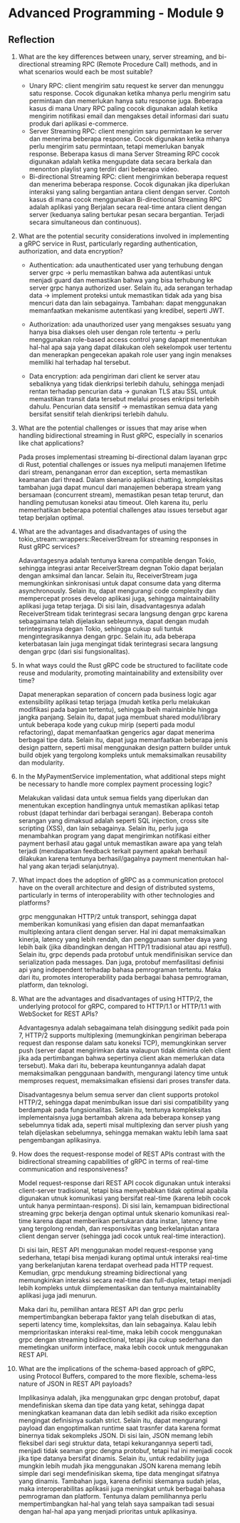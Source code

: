 # Advanced Programming - Module 9

## Reflection

1. What are the key differences between unary, server streaming, and bi-directional streaming RPC (Remote Procedure Call) methods, and in what scenarios would each be most suitable?

    - Unary RPC: client mengirim satu request ke server dan menunggu satu response. Cocok digunakan ketika mhanya perlu mengirim satu permintaan dan memerlukan hanya satu response juga. Beberapa kasus di mana Unary RPC paling cocok digunakan adalah ketika mengirim notifikasi email dan mengakses detail informasi dari suatu produk dari aplikasi e-commerce.
    - Server Streaming RPC: client mengirim saru permintaan ke server dan menerima beberapa response. Cocok digunakan ketika mhanya perlu mengirim satu permintaan, tetapi memerlukan banyak response. Beberapa kasus di mana Server Streaming RPC cocok digunakan adalah ketika mengupdate data secara berkala dan menonton playlist yang terdiri dari beberapa video.
    - Bi-directional Streaming RPC: client mengirimkan beberapa request dan menerima beberapa response. Cocok digunakan jika diperlukan interaksi yang saling bergantian antara client dengan server. Contoh kasus di mana cocok menggunakan Bi-directional Streaming RPC adalah aplikasi yang Berjalan secara real-time antara client dengan server (keduanya saling bertukar pesan secara bergantian. Terjadi secara simultaneous dan continuous).

2. What are the potential security considerations involved in implementing a gRPC service in Rust, particularly regarding authentication, authorization, and data encryption?

    - Authentication: ada unauthenticated user yang terhubung dengan server grpc -> perlu memastikan bahwa ada autentikasi untuk menjadi guard dan memastikan bahwa yang bisa terhubung ke server grpc hanya authorized user. Selain itu, ada serangan terhadap data -> implement proteksi untuk memastikan tidak ada yang bisa mencuri data dan lain sebagainya. Tambahan: dapat menggunakan memanfaatkan mekanisme autentikasi yang kredibel, seperti JWT.

    - Authorization: ada unauthorized user yang mengakses sesuatu yang hanya bisa diakses oleh user dengan role tertentu -> perlu menggunakan role-based access control yang dapapt menentukan hal-hal apa saja yang dapat dilakukan oleh sekelompok user tertentu dan menerapkan pengecekan apakah role user yang ingin menakses memiliki hal terhadap hal tersebut.

    - Data encryption: ada pengiriman dari client ke server atau sebaliknya yang tidak dienkripsi terlebih dahulu, sehingga menjadi rentan terhadap pencurian data -> gunakan TLS atau SSL untuk memastikan transit data tersebut melalui proses enkripsi terlebih dahulu. Pencurian data sensitif -> memastikan semua data yang bersifat sensitif telah dienkripsi terlebih dahulu.

3. What are the potential challenges or issues that may arise when handling bidirectional streaming in Rust gRPC, especially in scenarios like chat applications?

    Pada proses implementasi streaming bi-directional dalam layanan grpc di Rust, potential challenges or issues nya meliputi manajemen lifetime dari stream, penanganan error dan exception, serta memastikan keamanan dari thread. Dalam skenario aplikasi chatting, kompleksitas tambahan juga dapat muncul dari manajemen beberapa stream yang bersamaan (concurrent stream), memastikan pesan tetap terurut, dan handling pemutusan koneksi atau timeout. Oleh karena itu, perlu memerhatikan beberapa potential challenges atau issues tersebut agar tetap berjalan optimal.

4. What are the advantages and disadvantages of using the tokio_stream::wrappers::ReceiverStream for streaming responses in Rust gRPC services?

    Adavantagesnya adalah tentunya karena compatible dengan Tokio, sehingga integrasi antar ReceiverStream degnan Tokio dapat berjalan dengan amksimal dan lancar. Selain itu, ReceiverStream juga memungkinkan sinkronisasi untuk dapat consume data yang diterma asynchronously. Selain itu, dapat mengurangi code complexity dan mempercepat proses develop aplikasi juga, sehingga maintainability aplikasi juga tetap terjaga. Di sisi lain, disadvantagesnya adalah ReceiverStream tidak terintegrasi secara langsung dengan grpc karena sebagaimana telah dijelaskan sebleumnya, dapat dengan mudah terintegrasinya degan Tokio, sehingga cukup suli tuntuk mengintegrasikannya dengan grpc. Selain itu, ada beberapa keterbatasan lain juga mengingat tidak terintegrasi secara langsung dengan grpc (dari sisi fungsionalitas).

5. In what ways could the Rust gRPC code be structured to facilitate code reuse and modularity, promoting maintainability and extensibility over time?

    Dapat menerapkan separation of concern pada business logic agar extensibility aplikasi tetap terjaga (mudah ketika perlu melakukan modifikasi pada bagian tertentu), sehingga lbeih maintainble hingga jangka panjang. Selain itu, dapat juga membuat shared modul/library untuk beberapa kode yang cukup mirip (seperti pada modul refactoring), dapat memanfaatkan gengerics agar dapat menerima berbagai tipe data. Selain itu, dapat juga memanfaatkan beberapa jenis design pattern, seperti misal menggunakan design pattern builder untuk build objek yang tergolong kompleks untuk memaksimalkan reusability dan modularity.

6. In the MyPaymentService implementation, what additional steps might be necessary to handle more complex payment processing logic?

    Melakukan validasi data untuk semua fields yang diperlukan dan menentukan exception handlingnya untuk memastikan aplikasi tetap robust (dapat terhindar dari berbagai serangan). Beberapa contoh serangan yang dimaksud adalah seperti SQL injection, cross site scripting (XSS), dan lain sebagainya. Selain itu, perlu juga menambahkan program yang dapat mengirimkan notifikasi either payment berhasil atau gagal untuk memastikan aware apa yang telah terjadi (mendapatkan feedback terkait payment apakah berhasil dilakukan karena tentunya berhasil/gagalnya payment menentukan hal-hal yang akan terjadi selanjutnya). 

7. What impact does the adoption of gRPC as a communication protocol have on the overall architecture and design of distributed systems, particularly in terms of interoperability with other technologies and platforms?

    grpc menggunakan HTTP/2 untuk transport, sehingga dapat memberikan komunikasi yang efisien dan dapat memanfaatkan multiplexing antara client dengan server. Hal ini dapat memaksimalkan kinerja, latency yang lebih rendah, dan penggunaan sumber daya yang lebih baik (jika dibandingkan dengan HTTP/1 tradisional atau api restful). Selain itu, grpc depends pada protobuf untuk mendifinisikan service dan serialization pada messages. Dan juga, protobuf memfasilitasi definisi api yang independent terhadap bahasa pemrograman tertentu. Maka dari itu, promotes interoperability pada berbagai bahasa pemrograman, platform, dan teknologi.

8. What are the advantages and disadvantages of using HTTP/2, the underlying protocol for gRPC, compared to HTTP/1.1 or HTTP/1.1 with WebSocket for REST APIs?

    Advantagesnya adalah sebagaimana telah disinggung sedikit pada poin 7, HTTP/2 supports multiplexing (memungkinkan pengiriman beberapa request dan response dalam satu koneksi TCP), memungkinkan server push (server dapat mengirimkan data walaupun tidak diminta oleh client jika ada pertimbangan bahwa sepertinya client akan memerlukan data tersebut). Maka dari itu, beberapa keuntungannya adalah dapat memaksimalkan penggunaan bandwith, mengurangi latency time untuk memproses request, memaksimalkan efisiensi dari proses transfer data.

    Disadvantagesnya belum semua server dan client supports protokol HTTP/2, sehingga dapat menimbulkan issue dari sisi compatibility yang berdampak pada fungsionalitas. Selain itu, tentunya kompleksitas implementaisnya juga bertambah akrena ada beberapa konsep yang sebelumnya tidak ada, seperti misal multiplexing dan server piush yang telah dijelaskan sebelumnya, sehingga memakan waktu lebih lama saat pengembangan aplikasinya.

9. How does the request-response model of REST APIs contrast with the bidirectional streaming capabilities of gRPC in terms of real-time communication and responsiveness?

    Model request-response dari REST API cocok digunakan untuk interaksi client-server tradisional, tetapi bisa menyebabkan tidak optimal apabila digunakan utnuk komunikasi yang bersifat real-time (karena lebih cocok untuk hanya  permintaan-respons). Di sisi lain, kemampuan bidirectional streaming grpc bekerja dengan optimal untuk skenario komunikasi real-time karena dapat memberikan pertukaran data instan, latency time yang tergolong rendah, dan responsivitas yang berkelanjutan antara client dengan server (sehingga jadi cocok untuk real-time interaction).

    Di sisi lain, REST API menggunakan model request-response yang sederhana, tetapi bisa menjadi kurang optimal untuk interaksi real-time yang berkelanjutan karena terdapat overhead pada HTTP request. Kemudian, grpc mendukung streaming bidirectional yang memungkinkan interaksi secara real-time dan full-duplex, tetapi menjadi lebih kompleks untuk diimplementasikan dan tentunya maintainablity aplikasi juga jadi menurun.

    Maka dari itu, pemilihan antara REST API dan grpc perlu mempertimbangkan beberapa faktor yang telah disebutkan di atas, seperti latency time, kompleksitas, dan lain sebagainya. Kalau lebih memprioritaskan interaksi real-time, maka lebih cocok menggunakan grpc dengan streaming bidirectional, tetapi jika cukup sederhana dan memetingkan uniform interface, maka lebih cocok untuk menggunakan REST API.

10. What are the implications of the schema-based approach of gRPC, using Protocol Buffers, compared to the more flexible, schema-less nature of JSON in REST API payloads?

    Implikasinya adalah, jika menggunakan grpc dengan protobuf, dapat mendefiniskan skema dan tipe data yang ketat, sehingga dapat meningkatkan keamanan data dan lebih sedikit ada risiko exception mengingat definisinya sudah strict. Selain itu, dapat mengurangi payload dan engoptimalkan runtime saat trasnfer data karena format binernya tidak sekompleks JSON. Di sisi lain, JSON memang lebih fleksibel dari segi struktur data, tetapi kekurangannya seperti tadi, menjadi tidak seaman grpc dengna protobuf, tetapi hal ini menjadi cocok jika tipe datanya bersifat dinamis. Selain itu, untuk redability juga mungkin lebih mudah jika menggunakan JSON karena memang lebih simple dari segi mendefinisikan skema, tipe data mengingat sifatnya yang dinamis. Tambahan juga, karena definisi skemanya sudah jelas, maka interoperabilitas aplikasii juga meningkat untuk berbagai bahasa pemrograman dan platform. Tentunya dalam pemilihannya perlu mempertimbangkan hal-hal yang telah saya sampaikan tadi sesuai dengan hal-hal apa yang menjadi prioritas untuk aplikasinya.